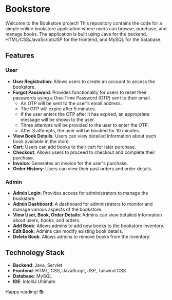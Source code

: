 # Bookstore

Welcome to the Bookstore project! This repository contains the code for a simple online bookstore application where users can browse, purchase, and manage books. The application is built using Java for the backend, HTML/CSS/JavaScript/JSP for the frontend, and MySQL for the database.

## Features

### User
- **User Registration**: Allows users to create an account to access the bookstore.
- **Forgot Password**: Provides functionality for users to reset their passwords using a One-Time Password (OTP) sent to their email.
  - An OTP will be sent to the user's email address.
  - The OTP will expire after 5 minutes.
  - If the user enters the OTP after it has expired, an appropriate message will be shown to the user.
  - Three attempts will be provided to the user to enter the OTP.
  - After 3 attempts, the user will be blocked for 10 minutes.
- **View Book Details**: Users can view detailed information about each book available in the store.
- **Cart**: Users can add books to their cart for later purchase.
- **Checkout**: Allows users to proceed to checkout and complete their purchase.
- **Invoice**: Generates an invoice for the user's purchase.
- **Order History**: Users can view their past orders and order details.

### Admin
- **Admin Login**: Provides access for administrators to manage the bookstore.
- **Admin Dashboard**: A dashboard for administrators to monitor and manage various aspects of the bookstore.
- **View User, Book, Order Details**: Admins can view detailed information about users, books, and orders.
- **Add Book**: Allows admins to add new books to the bookstore inventory.
- **Edit Book**: Admins can modify existing book details.
- **Delete Book**: Allows admins to remove books from the inventory.

## Technology Stack

- **Backend**: Java, Servlet
- **Frontend**: HTML, CSS, JavaScript, JSP, Tailwind CSS
- **Database**: MySQL
- **IDE**: IntelliJ Ultimate

Happy reading! 📚

